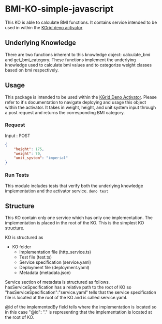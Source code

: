 # BMI-KO-simple-javascript

This KO is able to calculate BMI functions. It contains service intended to be used in within the [KGrid deno activator](https://github.com/kgrid/javascript-activator)

## Underlying Knowledge
There are two functions inherent to this knowledge object: calculate_bmi and get_bmi_category. These functions implement the underlying knowledge used to calculate bmi values and to categorize weight classes based on bmi respectively.

## Usage
This package is intended to be used within the [KGrid Deno Activator](https://github.com/kgrid/javascript-activator). Please refer to it's documentation to navigate deploying and usage this object within the activator. It takes in weight, height, and unit system input through a post request and returns the corresponding BMI category.

### Request
Input : POST
```json
{
    "height": 175,
    "weight": 70,
    "unit_system": "imperial"
}
```
### Run Tests
This module includes tests that verify both the underlying knowledge implementation and the activator service.
```deno test```

## Structure
This KO contain only one service which has only one implementation. The implementation is placed in the root of the KO. This is the simplest KO structure. 

KO is structured as

- KO folder 
    - Implementation file (http_service.ts)
    - Test file (test.ts)
    - Service specification (service.yaml)
    - Deployment file (deployment.yaml)
    - Metadata (metadata.json)

Service section of metadata is structured as follows. hasServiceSpecification has a relative path to the root of KO so "hasServiceSpecification":"service.yaml" tells that the service specification file is located at the root of the KO and is called service.yaml.

@id of the implementedBy field tells where the implementation is located so in this case "@id": "." is representing that the implementation is located at the root of KO.